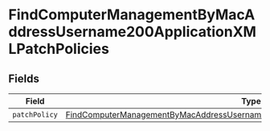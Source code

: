 # FindComputerManagementByMacAddressUsername200ApplicationXMLPatchPolicies


## Fields

| Field                                                                                                                                                                                                 | Type                                                                                                                                                                                                  | Required                                                                                                                                                                                              | Description                                                                                                                                                                                           |
| ----------------------------------------------------------------------------------------------------------------------------------------------------------------------------------------------------- | ----------------------------------------------------------------------------------------------------------------------------------------------------------------------------------------------------- | ----------------------------------------------------------------------------------------------------------------------------------------------------------------------------------------------------- | ----------------------------------------------------------------------------------------------------------------------------------------------------------------------------------------------------- |
| `patchPolicy`                                                                                                                                                                                         | [FindComputerManagementByMacAddressUsername200ApplicationXMLPatchPoliciesPatchPolicy](../../models/operations/findcomputermanagementbymacaddressusername200applicationxmlpatchpoliciespatchpolicy.md) | :heavy_minus_sign:                                                                                                                                                                                    | N/A                                                                                                                                                                                                   |